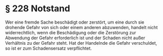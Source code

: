 # § 228 Notstand
Wer eine fremde Sache beschädigt oder zerstört, um eine durch sie drohende Gefahr von sich oder einem anderen abzuwenden, handelt nicht widerrechtlich, wenn die Beschädigung oder die Zerstörung zur Abwendung der Gefahr erforderlich ist und der Schaden nicht außer Verhältnis zu der Gefahr steht. Hat der Handelnde die Gefahr verschuldet, so ist er zum Schadensersatz verpflichtet.